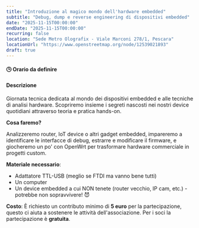 ```yaml
---
title: "Introduzione al magico mondo dell'hardware embedded"
subtitle: "Debug, dump e reverse engineering di dispositivi embedded"
date: "2025-11-15T00:00:00"
endDate: "2025-11-15T00:00:00"
recurring: false
location: "Sede Metro Olografix - Viale Marconi 278/1, Pescara"
locationUrl: "https://www.openstreetmap.org/node/12539021893"
draft: true
---
```

#### **🕒 Orario da definire**

#### **Descrizione**

Giornata tecnica dedicata al mondo dei dispositivi embedded e alle tecniche di analisi hardware. Scopriremo insieme i segreti nascosti nei nostri device quotidiani attraverso teoria e pratica hands-on.

**Cosa faremo?**

Analizzeremo router, IoT device o altri gadget embedded, impareremo a identificare le interfacce di debug, estrarre e modificare il firmware, e giocheremo un po' con OpenWrt per trasformare hardware commerciale in progetti custom.

**Materiale necessario**:

* Adattatore TTL-USB (meglio se FTDI ma vanno bene tutti)
* Un computer
* Un device embedded a cui NON tenete (router vecchio, IP cam, etc.) - potrebbe non sopravvivere! 😈

**Costo**: È richiesto un contributo minimo di **5 euro** per la partecipazione, questo ci aiuta a sostenere le attività dell'associazione. Per i soci la partecipazione è **gratuita**.
